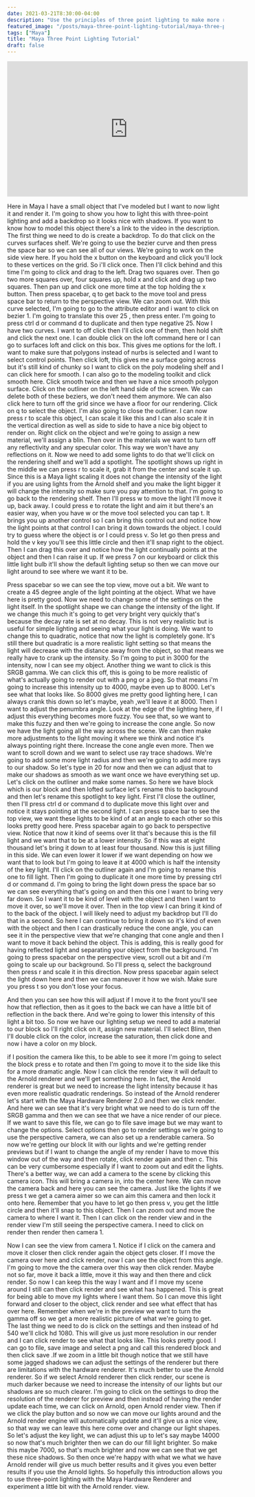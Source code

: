 ```yaml
---
date: 2021-03-21T8:30:00-04:00
description: "Use the principles of three point lighting to make more realistic renders in Maya"
featured_image: "/posts/maya-three-point-lighting-tutorial/maya-three-point-lighting-tutorial.jpg"
tags: ["Maya"]
title: "Maya Three Point Lighting Tutorial"
draft: false
---
```


<div class="iframe-16-9-container">
<iframe class="youTubeIframe" width="560" height="315" src="https://www.youtube.com/embed/1nYSVw6-GxA?rel=0" title="YouTube video player" frameborder="0" allow="accelerometer; autoplay; clipboard-write; encrypted-media; gyroscope; picture-in-picture; web-share" allowfullscreen></iframe>
</div>

Here in Maya I have a small object that I've modeled but I want to now light it and render it. I'm going to show you how to light this with three-point lighting and add a backdrop so it looks nice with shadows. If you want to know how to model this object there's a link to the video in the description. The first thing we need to do is create a backdrop. To do that click on the curves surfaces shelf. We're going to use the bezier curve and then press the space bar so we can see all of our views. We're going to work on the side view here. If you hold the x button on the keyboard and click you'll lock to these vertices on the grid. So i'll click once. Then I'll click behind and this time I'm going to click and drag to the left. Drag two squares over. Then go two more squares over, four squares up, hold x and click and drag up two squares. Then pan up and click one more time at the top holding the x button. Then press spacebar, q to get back to the move tool and press space bar to return to the perspective view. We can zoom out. With this curve selected, I'm going to go to the attribute editor and i want to click on bezier 1. I'm going to translate this over 25 , then press enter. I'm going to press ctrl d or command d to duplicate and then type negative 25. Now I have two curves. I want to off click then I'll click one of them, then hold shift and click the next one. I can double click on the loft command here or I can go to surfaces loft and click on this box. This gives me options for the loft. I want to make sure that polygons instead of nurbs is selected and I want to select control points. Then click loft, this gives me a surface going across but it's still kind of chunky so I want to click on the poly modeling shelf and I can click here for smooth. I can also go to the modeling toolkit and click smooth here. Click smooth twice and then we have a nice smooth polygon surface. Click on the outliner on the left hand side of the screen. We can delete both of these beziers, we don't need them anymore. We can also click here to turn off the grid since we have a floor for our rendering. Click on q to select the object. I'm also going to close the outliner. I can now press r to scale this object, I can scale it like this and I can also scale it in the vertical direction as well as side to side to have a nice big object to render on. Right click on the object and we're going to assign a new material, we'll assign a blin. Then over in the materials we want to turn off any reflectivity and any specular color. This way we won't have any reflections on it. Now we need to add some lights to do that we'll click on the rendering shelf and we'll add a spotlight. The spotlight shows up right in the middle we can press r to scale it, grab it from the center and scale it up. Since this is a Maya light scaling it does not change the intensity of the light if you are using lights from the Arnold shelf and you make the light bigger it will change the intensity so make sure you pay attention to that. I'm going to go back to the rendering shelf. Then I'll press w to move the light I'll move it up, back away. I could press e to rotate the light and aim it but there's an easier way, when you have w or the move tool selected you can tap t. It brings you up another control so I can bring this control out and notice how the light points at that control I can bring it down towards the object. I could try to guess where the object is or I could press v. So let go then press and hold the v key you'll see this little circle and then it'll snap right to the object. Then I can drag this over and notice how the light continually points at the object and then I can raise it up. If we press 7 on our keyboard or click this little light bulb it'll show the default lighting setup so then we can move our light around to see where we want it to be.

Press spacebar so we can see the top view, move out a bit. We want to create a 45 degree angle of the light pointing at the object. What we have here is pretty good. Now we need to change some of the settings on the light itself. In the spotlight shape we can change the intensity of the light. If we change this much it's going to get very bright very quickly that's because the decay rate is set at no decay. This is not very realistic but is useful for simple lighting and seeing what your light is doing. We want to change this to quadratic, notice that now the light is completely gone. It's still there but quadratic is a more realistic light setting so that means the light will decrease with the distance away from the object, so that means we really have to crank up the intensity. So I'm going to put in 3000 for the intensity, now I can see my object. Another thing we want to click is this SRGB gamma. We can click this off, this is going to be more realistic of what's actually going to render out with a png or a jpeg. So that means i'm going to increase this intensity up to 4000, maybe even up to 8000. Let's see what that looks like. So 8000 gives me pretty good lighting here, I can always crank this down so let's maybe, yeah ,we'll leave it at 8000. Then I want to adjust the penumbra angle. Look at the edge of the lighting here, if I adjust this everything becomes more fuzzy. You see that, so we want to make this fuzzy and then we're going to increase the cone angle. So now we have the light going all the way across the scene. We can then make more adjustments to the light moving it where we think and notice it's always pointing right there. Increase the cone angle even more. Then we want to scroll down and we want to select use ray trace shadows. We're going to add some more light radius and then we're going to add more rays to our shadow. So let's type in 20 for now and then we can adjust that to make our shadows as smooth as we want once we have everything set up. Let's click on the outliner and make some names. So here we have block which is our block and then lofted surface let's rename this to background and then let's rename this spotlight to key light. First I'll close the outliner, then I'll press ctrl d or command d to duplicate move this light over and notice it stays pointing at the second light. I can press space bar to see the top view, we want these lights to be kind of at an angle to each other so this looks pretty good here. Press spacebar again to go back to perspective view. Notice that now it kind of seems over lit that's because this is the fill light and we want that to be at a lower intensity. So if this was at eight thousand let's bring it down to at least four thousand. Now this is just filling in this side. We can even lower it lower if we want depending on how we want that to look but I'm going to leave it at 4000 which is half the intensity of the key light. I'll click on the outliner again and I'm going to rename this one to fill light. Then I'm going to duplicate it one more time by pressing ctrl d or command d. I'm going to bring the light down press the space bar so we can see everything that's going on and then this one I want to bring very far down. So I want it to be kind of level with the object and then I want to move it over, so we'll move it over. Then in the top view I can bring it kind of to the back of the object. I will likely need to adjust my backdrop but I'll do that in a second. So here I can continue to bring it down so it's kind of even with the object and then I can drastically reduce the cone angle, you can see it in the perspective view that we're changing that cone angle and then I want to move it back behind the object. This is adding, this is really good for having reflected light and separating your object from the background. I'm going to press spacebar on the perspective view, scroll out a bit and i'm going to scale up our background. So I'll press q, select the background then press r and scale it in this direction. Now press spacebar again select the light down here and then we can maneuver it how we wish. Make sure you press t so you don't lose your focus.

And then you can see how this will adjust if I move it to the front you'll see how that reflection, then as it goes to the back we can have a little bit of reflection in the back there. And we're going to lower this intensity of this light a bit too. So now we have our lighting setup we need to add a material to our block so I'll right click on it, assign new material. I'll select Blinn, then I'll double click on the color, increase the saturation, then click done and now i have a color on my block.

if I position the camera like this, to be able to see it more I'm going to select the block press e to rotate and then I'm going to move it to the side like this for a more dramatic angle. Now I can click the render view it will default to the Arnold renderer and we'll get something here. In fact, the Arnold renderer is great but we need to increase the light intensity because it has even more realistic quadratic renderings. So instead of the Arnold renderer let's start with the Maya Hardware Renderer 2.0 and then we click render. And here we can see that it's very bright what we need to do is turn off the SRGB gamma and then we can see that we have a nice render of our piece. If we want to save this file, we can go to file save image but we may want to change the options. Select options then go to render settings we're going to use the perspective camera, we can also set up a renderable camera. So now we're getting our block lit with our lights and we're getting render previews but if I want to change the angle of my render I have to move this window out of the way and then rotate, click render again and then c. This can be very cumbersome especially if I want to zoom out and edit the lights. There's a better way, we can add a camera to the scene by clicking this camera icon. This will bring a camera in, into the center here. We can move the camera back and here you can see the camera. Just like the lights if we press t we get a camera aimer so we can aim this camera and then lock it onto here. Remember that you have to let go then press v, you get the little circle and then it'll snap to this object. Then I can zoom out and move the camera to where I want it. Then I can click on the render view and in the render view I'm still seeing the perspective camera. I need to click on render then render then camera 1.

Now I can see the view from camera 1. Notice if I click on the camera and move it closer then click render again the object gets closer. If I move the camera over here and click render, now I can see the object from this angle. I'm going to move the the camera over this way then click render. Maybe not so far, move it back a little, move it this way and then there and click render. So now I can keep this the way I want and if I move my scene around I still can then click render and see what has happened. This is great for being able to move my lights where I want them. So I can move this light forward and closer to the object, click render and see what effect that has over here. Remember when we're in the preview we want to turn the gamma off so we get a more realistic picture of what we're going to get. The last thing we need to do is click on the settings and then instead of hd 540 we'll click hd 1080. This will give us just more resolution in our render and I can click render to see what that looks like. This looks pretty good. I can go to file, save image and select a png and call this rendered block and then click save .If we zoom in a little bit though notice that we still have some jagged shadows we can adjust the settings of the renderer but there are limitations with the hardware renderer. It's much better to use the Arnold renderer. So if we select Arnold renderer then click render, our scene is much darker because we need to increase the intensity of our lights but our shadows are so much clearer. I'm going to click on the settings to drop the resolution of the renderer for preview and then instead of having the render update each time, we can click on Arnold, open Arnold render view. Then if we click the play button and so now we can move our lights around and the Arnold render engine will automatically update and it'll give us a nice view, so that way we can leave this here come over and change our light shapes. So let's adjust the key light, we can adjust this up to let's say maybe 14000 so now that's much brighter then we can do our fill light brighter. So make this maybe 7000, so that's much brighter and now we can see that we get these nice shadows. So then once we're happy with what we what we have Arnold render will give us much better results and it gives you even better results if you use the Arnold lights. So hopefully this introduction allows you to use three-point lighting with the Maya Hardware Renderer and experiment a little bit with the Arnold render. view.
